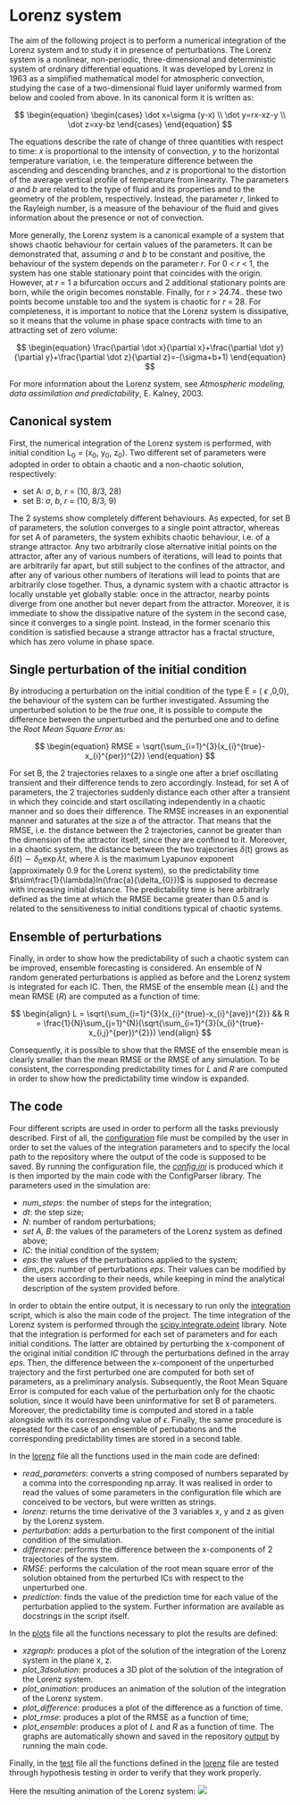# Lorenz system

The aim of the following project is to perform a numerical integration of the Lorenz system and to study it in presence of perturbations.
The Lorenz system is a nonlinear, non-periodic, three-dimensional and deterministic system of ordinary differential equations. It was developed by Lorenz in 1963 as a simplified mathematical model for atmospheric convection, studying the case of a two-dimensional fluid layer uniformly warmed from below and cooled from above. In its canonical form it is written as:

$$
\begin{equation}
    \begin{cases}
    \dot x=\sigma (y-x) \\
    \dot y=rx-xz-y \\
    \dot z=xy-bz
    \end{cases}
\end{equation} 
$$

The equations describe the rate of change of three quantities with respect to time: *x* is proportional to the intensity of convection, *y* to the horizontal temperature variation, i.e. the temperature difference between the ascending and descending branches, and *z* is proportional to the distortion of the average vertical profile of temperature from linearity. The parameters $\sigma$ and *b* are related to the type of fluid and its properties and to the geometry of the problem, respectively. Instead, the parameter *r*, linked to the Rayleigh number, is a measure of the behaviour of the fluid and gives information about the presence or not of convection.

More generally, the Lorenz system is a canonical example of a system that shows chaotic behaviour for certain values of the parameters. It can be demonstrated that, assuming $\sigma$ and *b* to be constant and positive, the behaviour of the system depends on the parameter *r*. For 0 < *r* < 1, the system has one stable stationary point that coincides with the origin. However, at *r* = 1 a bifurcation occurs and 2 additional stationary points are born, while the origin becomes nonstable. Finally, for *r* > 24.74.. these two points become unstable too and the system is chaotic for *r* = 28. For completeness, it is important to notice that the Lorenz system is dissipative, so it means that the volume in phase space contracts with time to an attracting set of zero volume:

$$
\begin{equation}
    \frac{\partial \dot x}{\partial x}+\frac{\partial \dot y}{\partial y}+\frac{\partial \dot z}{\partial z}=-(\sigma+b+1)
\end{equation}
$$

For more information about the Lorenz system, see *Atmospheric modeling, data assimilation and predictability*, E. Kalney, 2003.


## Canonical system

First, the numerical integration of the Lorenz system is performed, with initial condition L<sub>0</sub> = (x<sub>0</sub>, y<sub>0</sub>, z<sub>0</sub>). Two different set of parameters were adopted in order to obtain a chaotic and a non-chaotic solution, respectively:
* set A: $\sigma$, *b*, *r* = (10, 8/3, 28)
* set B: $\sigma$, *b*, *r* = (10, 8/3, 9)

The 2 systems show completely different behaviours. As expected, for set B of parameters, the solution converges to a single point attractor, whereas for set A of parameters, the system exhibits chaotic behaviour, i.e. of a strange attractor. Any two arbitrarily close alternative initial points on the attractor, after any of various numbers of iterations, will lead to points that are arbitrarily far apart, but still subject to the confines of the attractor, and after any of various other numbers of iterations will lead to points that are arbitrarily close together. Thus, a dynamic system with a chaotic attractor is locally unstable yet globally stable: once in the attractor, nearby points diverge from one another but never depart from the attractor. 
Moreover, it is immediate to show the dissipative nature of the system in the second case, since it converges to a single point. Instead, in the former scenario this condition is satisfied because a strange attractor has a fractal structure, which has zero volume in phase space.

## Single perturbation of the initial condition

By introducing a perturbation on the initial condition of the type E = ( $\epsilon$ ,0,0), the behaviour of the system can be further investigated. Assuming the unperturbed solution to be the *true* one, it is possible to compute the difference between the unperturbed and the perturbed one and to define the *Root Mean Square Error* as:

$$
\begin{equation}
RMSE = \sqrt{\sum_{i=1}^{3}(x_{i}^{true}-x_{i}^{per})^{2}}
\end{equation}
$$

For set B, the 2 trajectories relaxes to a single one after a brief oscillating transient and their difference tends to zero accordingly. Instead, for set A of parameters, the 2 trajectories suddenly distance each other after a transient in which they coincide and start oscillating independently in a chaotic manner and so does their difference. The RMSE increases in an exponential manner and saturates at the size a of the attractor. That means that the RMSE, i.e. the distance between the 2 trajectories, cannot be greater than the dimension of the attractor itself, since they are confined to it. Moreover, in a chaotic system, the distance between the two trajectories $\delta$(t) grows as $\delta(t)\sim\delta_{0}\exp{\lambda t}$, where $\lambda$ is the maximum Lyapunov exponent (approximately 0.9 for the Lorenz system), so the predictability time $t\sim\frac{1}{\lambda}ln(\frac{a}{\delta_{0}})$ is supposed to decrease with increasing initial distance. The predictability time is here arbitrarly defined as the time at which the RMSE became greater than 0.5 and is related to the sensitiveness to initial conditions typical of chaotic systems.

## Ensemble of perturbations
Finally, in order to show how the predictability of such a chaotic system can be improved, ensemble forecasting is considered. An ensemble of *N* random generated perturbations is applied as before and the Lorenz system is integrated for each IC. Then, the RMSE of the ensemble mean (*L*) and the mean RMSE (*R*) are computed as a function of time:

$$
\begin{align}
L = \sqrt{\sum_{i=1}^{3}(x_{i}^{true}-x_{i}^{ave})^{2}}   &&    R = \frac{1}{N}\sum_{j=1}^{N}(\sqrt{\sum_{i=1}^{3}(x_{i}^{true}-x_{i,j}^{per})^{2}})
\end{align}
$$

Consequently, it is possible to show that the RMSE of the ensemble mean is clearly smaller than the mean RMSE or the RMSE of any simulation. To be consistent, the corresponding predictability times for *L* and *R* are computed in order to show how the predictability time window is expanded. 
## The code
Four different scripts are used in order to perform all the tasks previously described.
First of all, the [configuration](https://github.com/robertabenincasa/project_Lorenz/blob/master/config.py) file must be compiled by the user in order to set the values of the integration parameters and to specify the local path to the repository where the output of the code is supposed to be saved. By running the configuration file, the [*config.ini*](https://github.com/robertabenincasa/project_Lorenz/blob/master/config.ini) is produced which it is then imported by the main code with the ConfigParser library. The parameters used in the simulation are:
* *num_steps*: the number of steps for the integration;
* *dt*: the step size;
* *N*: number of random perturbations;
* *set A, B*: the values of the parameters of the Lorenz system as defined above;
* *IC*: the initial condition of the system;
* *eps*: the values of the perturbations applied to the system;
* *dim_eps*: number of perturbations *eps*.
Their values can be modified by the users according to their needs, while keeping in mind the analytical description of the system provided before. 

In order to obtain the entire output, it is necessary to run only the [integration](https://github.com/robertabenincasa/project_Lorenz/blob/master/integration.py) script, which is also the main code of the project. The time integration of the Lorenz system is performed through the [scipy.integrate.odeint](https://docs.scipy.org/doc/scipy/reference/generated/scipy.integrate.odeint.html) library. Note that the integration is performed for each set of parameters and for each initial conditions. The latter are obtained by perturbing the x-component of the original initial condition *IC* through the perturbations defined in the array *eps*. Then, the difference between the x-component of the unperturbed trajectory and the first perturbed one are computed for both set of parameters, as a preliminary analysis. Subsequently, the Root Mean Square Error is computed for each value of the perturbation only for the chaotic solution, since it would have been uninformative for set B of parameters. Moreover, the predictability time is computed and stored in a table alongside with its corresponding value of $\epsilon$.
Finally, the same procedure is repeated for the case of an ensemble of pertubations and the corresponding predictability times are stored in a second table.

In the [lorenz](https://github.com/robertabenincasa/project_Lorenz/blob/master/lorenz.py) file all the functions used in the main code are defined:
* *read_parameters*: converts a string composed of numbers separated by a comma into the corresponding np.array. It was realised in order to read the values of some parameters in the configuration file which are conceived to be vectors, but were written as strings.
* *lorenz*: returns the time derivative of the 3 variables x, y and z as given by the Lorenz system.
* *perturbation*: adds a perturbation to the first component of the initial condition of the simulation.
* *difference*: performs the difference between the x-components of 2 trajectories of the system.
* *RMSE*: performs the calculation of the root mean square error of the solution obtained from the perturbed ICs with respect to the unperturbed one.
* *prediction*: finds the value of the prediction time for each value of the perturbation applied to the system.
Further information are available as docstrings in the script itself.

In the [plots](https://github.com/robertabenincasa/project_Lorenz/blob/master/plots.py) file all the functions necessary to plot the results are defined:
* *xzgraph*: produces a plot of the solution of the integration of the Lorenz system in the plane x, z. 
* *plot_3dsolution*: produces a 3D plot of the solution of the integration of the Lorenz system.
* *plot_animation*: produces an animation of the solution of the integration of the Lorenz system.
* *plot_difference*: produces a plot of the difference as a function of time.
* *plot_rmse*: produces a plot of the RMSE as a function of time;
* *plot_ensemble*: produces a plot of *L* and *R* as a function of time.
The graphs are automatically shown and saved in the repository [output](https://github.com/robertabenincasa/project_Lorenz/blob/master/output) by running the main code.

Finally, in the [test](https://github.com/robertabenincasa/project_Lorenz/blob/master/test.py) file all the functions defined in the [lorenz](https://github.com/robertabenincasa/project_Lorenz/blob/master/lorenz.py) file are tested through hypothesis testing in order to verify that they work properly.

Here the resulting animation of the Lorenz system:
![](https://github.com/robertabenincasa/project_Lorenz/blob/master/output/animation.gif)

